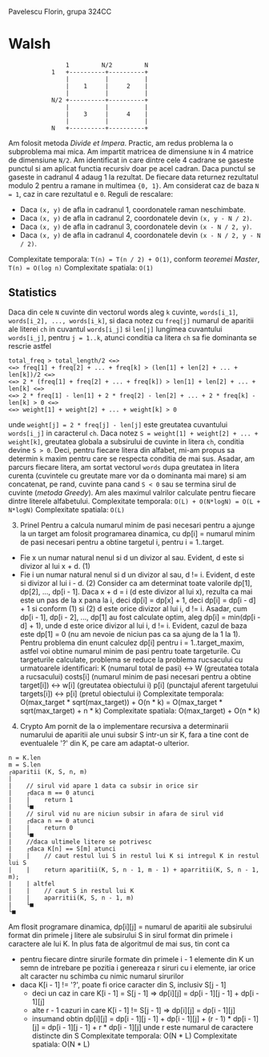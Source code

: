 Pavelescu Florin, grupa 324CC

# Walsh
```
                1         N/2         N
            1   +----------+----------+
                |          |          |
                |    1     |     2    |
                |          |          |
            N/2 +----------+----------+
                |          |          |
                |    3     |     4    |
                |          |          |
            N   +----------+----------+
```

Am folosit metoda *Divide et Impera*. Practic, am redus problema la o subproblema mai mica.
Am impartit matricea de dimensiune `N` in 4 matrice de dimensiune `N/2`.
Am identificat in care dintre cele 4 cadrane se gaseste punctul si am aplicat 
functia recursiv doar pe acel cadran. Daca punctul se gaseste in cadranul 4 adaug 1 la rezultat. 
De fiecare data returnez rezultatul modulo 2 pentru a ramane in multimea `{0, 1}`.
Am considerat caz de baza `N = 1`, caz in care rezultatul e `0`.
Reguli de rescalare:
- Daca `(x, y)` de afla in cadranul 1, coordonatele raman neschimbate.
- Daca `(x, y)` de afla in cadranul 2, coordonatele devin `(x, y - N / 2)`.
- Daca `(x, y)` de afla in cadranul 3, coordonatele devin `(x - N / 2, y)`.
- Daca `(x, y)` de afla in cadranul 4, coordonatele devin `(x - N / 2, y - N / 2)`.

Complexitate temporala: `T(n) = T(n / 2) + O(1)`, conform *teoremei Master*, `T(n) = O(log n)`
Complexitate spatiala: `O(1)`

## Statistics
Daca din cele `N` cuvinte din vectorul words aleg `k` cuvinte, `words[i_1]`, `words[i_2], ..., words[i_k]`,
si daca notez cu `freq[j]` numarul de aparitii ale literei `ch` in cuvantul
`words[i_j]` si `len[j]` lungimea cuvantului `words[i_j]`, pentru `j = 1..k`, atunci conditia
ca litera `ch` sa fie dominanta se rescrie astfel 
```
total_freq > total_length/2 <=>
<=> freq[1] + freq[2] + ... + freq[k] > (len[1] + len[2] + ... + len[k])/2 <=>
<=> 2 * (freq[1] + freq[2] + ... + freq[k]) > len[1] + len[2] + ... + len[k] <=>
<=> 2 * freq[1] - len[1] + 2 * freq[2] - len[2] + ... + 2 * freq[k] - len[k] > 0 <=>
<=> weight[1] + weight[2] + ... + weight[k] > 0
```
unde `weight[j] = 2 * freq[j] - len[j]` este greutatea cuvantului `words[i_j]` in caracterul `ch`. 
Daca notez `S = weight[1] + weight[2] + ... + weight[k]`, greutatea globala a subsirului
de cuvinte in litera `ch`, conditia devine `S > 0`.
Deci, pentru fiecare litera din alfabet, mi-am propus sa determin `k` maxim pentru care
se respecta conditia de mai sus. Asadar, am parcurs fiecare litera, am sortat vectorul `words`
dupa greutatea in litera curenta (cuvintele cu greutate mare vor da o dominanta mai mare) si
am concatenat, pe rand, cuvinte pana cand `S < 0` sau se termina sirul de cuvinte (*metoda Greedy*).
Am ales maximul valrilor calculate pentru fiecare dintre literele alfabetului.
Complexitate temporala: `O(L) + O(N*logN) = O(L + N*logN)`
Complexitate spatiala: `O(L)`

3. Prinel
Pentru a calcula numarul minim de pasi necesari pentru a ajunge la un target am folosit 
programarea dinamica, cu dp[i] = numarul minim de pasi necesari pentru a obtine 
targetul i, pentru i = 1..target.
- Fie x un numar natural nenul si d un divizor al sau. Evident, d este si divizor al lui x + d. (1)
- Fie i un numar natural nenul si d un divizor al sau, d != i. Evident, d este si divizor al lui i - d. (2)
Consider ca am determinat toate valorile dp[1], dp[2], ..., dp[i - 1]. Daca x + d = i 
(d este divizor al lui x), rezulta ca mai este un pas de la x pana la i, deci dp[i] = dp[x] + 1, 
deci dp[i] = dp[i - d] + 1 si conform (1) si (2) d este orice divizor al lui i, d != i. 
Asadar, cum dp[i - 1], dp[i - 2], ..., dp[1] au fost calculate optim, aleg dp[i] = min(dp[i - d] + 1),
unde d este orice divizor al lui i, d != i. 
Evident, cazul de baza este dp[1] = 0 (nu am nevoie de niciun pas ca sa ajung de la 1 la 1).
Pentru problema din enunt calculez dp[i] pentru i = 1..target_maxim, astfel voi obtine 
numarul minim de pasi pentru toate targeturile.
Cu targeturile calculate, problema se reduce la problema rucsacului cu urmatoarele identificari:
K (numarul total de pasi)                                           <-> W (greutatea totala a rucsacului)
costs[i] (numarul minim de pasi necesari pentru a obtine target[i]) <-> w[i] (greutatea obiectului i)
p[i] (punctajul aferent targetului targets[i])                      <-> p[i] (pretul obiectului i)
Complexitate temporala: O(max_target * sqrt(max_target)) + O(n * k) = O(max_target * sqrt(max_target) + n * k)
Complexitate spatiala: O(max_target) + O(n * k)

4. Crypto
Am pornit de la o implementare recursiva a determinarii numarului de aparitii ale unui subsir S
intr-un sir K, fara a tine cont de eventualele '?' din K, pe care am adaptat-o ulterior.
```
n = K.len
m = S.len
┌aparitii (K, S, n, m)
|
|    // sirul vid apare 1 data ca subsir in orice sir
|    ┌daca m == 0 atunci
|    |    return 1
|    └■
|    // sirul vid nu are niciun subsir in afara de sirul vid
|    ┌daca n == 0 atunci
|    |    return 0
|    └■
|    //daca ultimele litere se potrivesc
|    ┌daca K[n] == S[m] atunci
|    |    // caut restul lui S in restul lui K si intregul K in restul lui S 
|    |    return aparitii(K, S, n - 1, m - 1) + aparritii(K, S, n - 1, m);
|    | altfel
|    |    // caut S in restul lui K
|    |    aparritii(K, S, n - 1, m)
|    └■
└■
```

Am flosit programare dinamica, dp[i][j] = numarul de aparitii ale subsirului format din primele 
j litere ale subsirului S in sirul format din primele i caractere ale lui K.
In plus fata de algoritmul de mai sus, tin cont ca
- pentru fiecare dintre sirurile formate din primele i - 1 elemente din K un semn de intrebare pe 
pozitia i genereaza r siruri cu i elemente, iar orice alt caracter nu schimba cu nimic numarul sirurilor
- daca K[i - 1] != '?', poate fi orice caracter din S, inclusiv S[j - 1]
    - deci un caz in care K[i - 1] = S[j - 1] => dp[i][j] = dp[i - 1][j - 1] + dp[i - 1][j]
    - alte r - 1 cazuri in care K[i - 1] != S[j - 1] => dp[i][j] = dp[i - 1][j]
    - insumand obtin dp[i][j] = dp[i - 1][j - 1] + dp[i - 1][j] + (r - 1) * dp[i - 1][j]
                               = dp[i - 1][j - 1] + r * dp[i - 1][j]
    unde r este numarul de caractere distincte din S
Complexitate temporala: O(N * L)
Complexitate spatiala: O(N * L)
